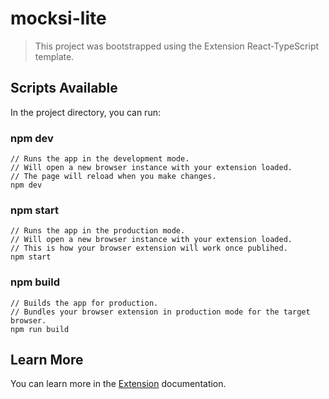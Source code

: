 # mocksi-lite

> This project was bootstrapped using the Extension React-TypeScript template.

## Scripts Available

In the project directory, you can run:

### npm dev

```
// Runs the app in the development mode.
// Will open a new browser instance with your extension loaded.
// The page will reload when you make changes.
npm dev
```

### npm start

```
// Runs the app in the production mode.
// Will open a new browser instance with your extension loaded.
// This is how your browser extension will work once publihed.
npm start
```

### npm build

```
// Builds the app for production.
// Bundles your browser extension in production mode for the target browser.
npm run build
```

## Learn More

You can learn more in the [Extension](https://extension.js.org) documentation.
